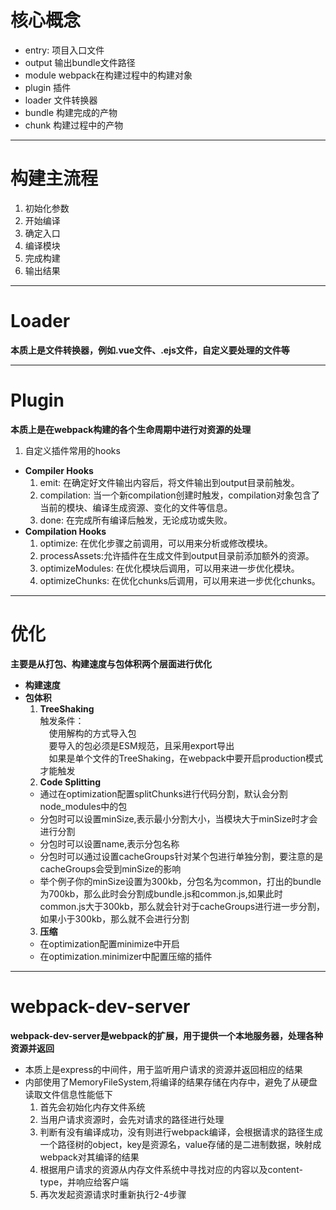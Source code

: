 # 核心概念
- entry: 项目入口文件
- output 输出bundle文件路径
- module webpack在构建过程中的构建对象
- plugin 插件
- loader 文件转换器
- bundle 构建完成的产物
- chunk 构建过程中的产物

---

# 构建主流程
1. 初始化参数
2. 开始编译
3. 确定入口
4. 编译模块
5. 完成构建
6. 输出结果

---


# Loader
**本质上是文件转换器，例如.vue文件、.ejs文件，自定义要处理的文件等**

---

# Plugin
**本质上是在webpack构建的各个生命周期中进行对资源的处理**
1. 自定义插件常用的hooks
 -  **Compiler Hooks**
    1. emit: 在确定好文件输出内容后，将文件输出到output目录前触发。
    2. compilation: 当一个新compilation创建时触发，compilation对象包含了当前的模块、编译生成资源、变化的文件等信息。
    3. done: 在完成所有编译后触发，无论成功或失败。
 -  **Compilation Hooks**
    1. optimize: 在优化步骤之前调用，可以用来分析或修改模块。
    2. processAssets:允许插件在生成文件到output目录前添加额外的资源。
    3. optimizeModules: 在优化模块后调用，可以用来进一步优化模块。
    4. optimizeChunks: 在优化chunks后调用，可以用来进一步优化chunks。

---

# 优化
**主要是从打包、构建速度与包体积两个层面进行优化**
- **构建速度**
- **包体积**
    1. **TreeShaking**<br>
    触发条件：<br>
                <span style="margin-left: 1em;">使用解构的方式导入包</span><br>
                <span style="margin-left: 1em;">要导入的包必须是ESM规范，且采用export导出</span><br>
                <span style="margin-left: 1em;">如果是单个文件的TreeShaking，在webpack中要开启production模式才能触发</span>
    2. **Code Splitting**<br>
    - 通过在optimization配置splitChunks进行代码分割，默认会分割node_modules中的包
    - 分包时可以设置minSize,表示最小分割大小，当模块大于minSize时才会进行分割
    - 分包时可以设置name,表示分包名称
    - 分包时可以通过设置cacheGroups针对某个包进行单独分割，要注意的是cacheGroups会受到minSize的影响
    - 举个例子你的minSize设置为300kb，分包名为common，打出的bundle为700kb，那么此时会分割成bundle.js和common.js,如果此时common.js大于300kb，那么就会针对于cacheGroups进行进一步分割，如果小于300kb，那么就不会进行分割
    3. **压缩**<br>
    - 在optimization配置minimize中开启
    - 在optimization.minimizer中配置压缩的插件

---

# webpack-dev-server
**webpack-dev-server是webpack的扩展，用于提供一个本地服务器，处理各种资源并返回**
- 本质上是express的中间件，用于监听用户请求的资源并返回相应的结果
- 内部使用了MemoryFileSystem,将编译的结果存储在内存中，避免了从硬盘读取文件信息性能低下
    1. 首先会初始化内存文件系统
    2. 当用户请求资源时，会先对请求的路径进行处理
    3. 判断有没有编译成功，没有则进行webpack编译，会根据请求的路径生成一个路径树的object，key是资源名，value存储的是二进制数据，映射成webpack对其编译的结果
    4. 根据用户请求的资源从内存文件系统中寻找对应的内容以及content-type，并响应给客户端
    5. 再次发起资源请求时重新执行2-4步骤
